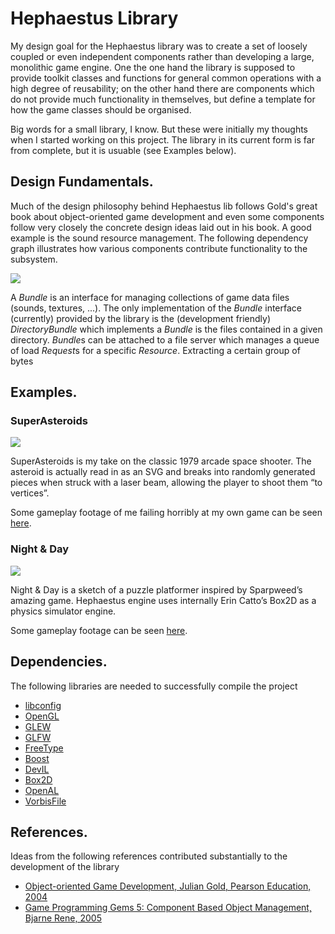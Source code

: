 Hephaestus Library
==================
My design goal for the Hephaestus library was to create a set of loosely coupled or even independent components rather than developing a large, monolithic game engine. One the one hand the library is supposed to provide toolkit classes and functions for general common operations with a high degree of reusability; on the other hand there are components which do not provide much functionality in themselves, but define a template for how the game classes should be organised.

Big words for a small library, I know. But these were initially my thoughts when I started working on this project. The library in its current form is far from complete, but it is usuable (see Examples below).

Design Fundamentals.
--------------------
Much of the design philosophy behind Hephaestus lib follows Gold's great book about object-oriented game development and even some components follow very closely the concrete design ideas laid out in his book. A good example is the sound resource management. The following dependency graph illustrates how various components contribute functionality to the subsystem.

<img src="http://chrisschuette.github.io/HephaestusLibrary/ResourceMgmt.png"></img>

A *Bundle* is an interface for managing collections of game data files (sounds, textures, ...). The only implementation of the *Bundle* interface (currently) provided by the library is the (development friendly) *DirectoryBundle* which implements a *Bundle* is the files contained in a given directory. *Bundle*s can be attached to a file server which manages a queue of load *Request*s for a specific *Resource*. Extracting a certain group of bytes 

Examples.
---------

### SuperAsteroids ###
<img src="http://chrisschuette.github.io/HephaestusLibrary/SuperAsteroid.png"></img>

SuperAsteroids is my take on the classic 1979 arcade space shooter. The asteroid is actually read in as an SVG and breaks into randomly generated pieces when struck with a laser beam, allowing the player to shoot them “to vertices”.

Some gameplay footage of me failing horribly at my own game can be seen [here](https://vimeo.com/98917928).

### Night & Day ###
<img src="http://chrisschuette.github.io/HephaestusLibrary/NightAndDay.png"></img>

Night & Day is a sketch of a puzzle platformer inspired by Sparpweed’s amazing game. Hephaestus engine uses internally Erin Catto’s Box2D as a physics simulator engine.

Some gameplay footage can be seen [here](https://vimeo.com/98908413).

Dependencies.
-------------
The following libraries are needed to successfully compile the project
* [libconfig](http://www.hyperrealm.com/libconfig/)
* [OpenGL](http://www.opengl.org)
* [GLEW](http://glew.sourceforge.net/)
* [GLFW](http://www.glfw.org/)
* [FreeType](http://freetype.org/)
* [Boost](http://www.boost.org/)
* [DevIL](http://openil.sourceforge.net/)
* [Box2D](http://box2d.org/)
* [OpenAL](http://kcat.strangesoft.net/openal.html)
* [VorbisFile](http://www.vorbis.com/)


References.
-----------
Ideas from the following references contributed substantially to the development of the library

* [Object-oriented Game Development, 	Julian Gold, Pearson Education, 2004](http://www.openisbn.com/isbn/9780321176608/)
* [Game Programming Gems 5: Component Based Object Management, 	Bjarne Rene, 2005](http://www.openisbn.com/isbn/9781584503521/)
